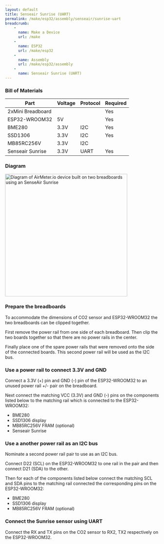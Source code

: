 ```yaml
---
layout: default
title: Senseair Sunrise (UART)
permalink: /make/esp32/assembly/senseair/sunrise-uart
breadcrumb:
    - 
      name: Make a Device
      url: /make
    - 
      name: ESP32
      url: /make/esp32
    -
      name: Assembly
      url: /make/esp32/assembly
    - 
      name: Senseair Sunrise (UART)
---
```

### Bill of Materials

|Part|Voltage|Protocol|Required|
|--|--|--|--|
|2xMini Breadboard|||Yes|
|ESP32-WROOM32|5V||Yes|
|BME280|3.3V|I2C|Yes|
|SSD1306|3.3V|I2C|Yes|
|MB85RC256V|3.3V|I2C||
|Senseair Sunrise|3.3V|UART|Yes|


### Diagram

<img src="https://i.ibb.co/B2pkZxP/breadboard-sunrise.png" style="width:auto" height="400" alt="Diagram of AirMeter.io device built on two breadboards using an SenseAir Sunrise"/>


### Prepare the breadboards
To accommodate the dimensions of CO2 sensor and ESP32-WROOM32 the two breadboards can be clipped together. 

First remove the power rail from one side of each breadboard. Then clip the two boards together so that there are no power rails in the center. 

Finally place one of the spare power rails that were removed onto the side of the connected boards. This second power rail will be used as the I2C bus.

### Use a power rail to connect 3.3V and GND
Connect a 3.3V (+) pin and GND (-) pin of the ESP32-WROOM32 to an unused power rail +/- pair on the breadboard. 

Next connect the matching VCC (3.3V) and GND (-) pins on the components listed below to the matching rail which is connected to the ESP32-WROOM32:
- BME280
- SSD1306 display
- MB85RC256V FRAM (optional)
- Senseair Sunrise

### Use a another power rail as an I2C bus
Nominate a second power rail pair to use as an I2C bus. 

Connect D22 (SCL) on the ESP32-WROOM32 to one rail in the pair and then connect D21 (SDA) to the other. 

Then for each of the components listed below connect the matching SCL and SDA pins to the matching rail connected the corresponding pins on the ESP32-WROOM32:
- BME280
- SSD1306 display
- MB85RC256V FRAM (optional) 

### Connect the Sunrise sensor using UART
Connect the RX and TX pins on the CO2 sensor to RX2, TX2 respectively on the ESP32-WROOM32.



